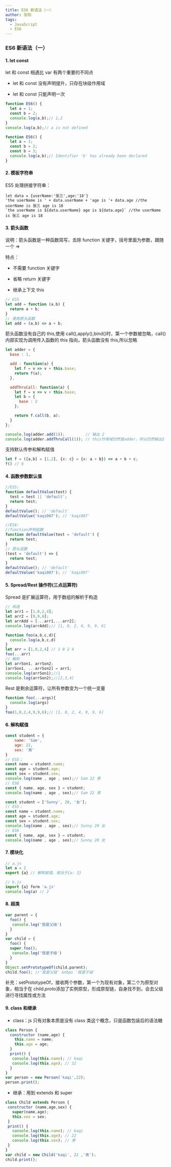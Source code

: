 ```yaml
---
title: ES6 新语法（一）
author: 张阳
tags:
  - JavaScript
  - ES6
---
```


### ES6 新语法（一）

#### 1. let const

let 和 const 相遇比 var 有两个重要的不同点

- let 和 const 没有声明提升，只存在块级作用域

- let 和 const 只能声明一次

```JavaScript
function ES6() {
  let a = 1;
  const b = 2;
  console.log(a,b);// 1,2
}
console.log(a,b);// a is not defined

function ES6() {
  let a = 1;
  const b = 2;
  const b = 3;
  console.log(a,b);// Identifier 'b' has already been declared
}
```

#### 2. 模板字符串

ES5 处理拼接字符串：

```
let data = {userName:'张三',age:'18'}
'the userName is ' + data.userName + 'age is '+ data.age //the userName is 张三 age is 18
`the userName is ${data.userName} age is ${data.age}` //the userName is 张三 age is 18
```

#### 3. 箭头函数

说明：箭头函数是一种函数简写，去除 function 关键字，括号里面为参数，跟随一个 =>

特点：

- 不需要 function 关键字

- 省略 return 关键字

- 继承上下文 this

```JavaScript
// ES5
let add = function (a,b) {
  return a + b;
}
// 使用箭头函数
let add = (a,b) => a + b;
```

箭头函数没有自己的 this,使用 call(),apply(),bind()时，第一个参数被忽略，call()内部实现为调用传入函数的 this 指向，箭头函数没有 this,所以忽略

```JavaScript
let adder = {
  base : 1,

  add : function(a) {
    let f = v => v + this.base;
    return f(a);
  },

  addThruCall: function(a) {
    let f = v => v + this.base;
    let b = {
      base : 2
    };

    return f.call(b, a);
  }
};

console.log(adder.add(1));         // 输出 2
console.log(adder.addThruCall(1)); // this作用域仍然是adder，所以仍然输出2
```

支持默认传参和解构赋值

```JavaScript
let f = ([a,b] = [1,2], {x: c} = {x: a + b}) => a + b + c;
f() // 6
```

#### 4. 函数参数默认值

```JavaScript
//ES5:
function defaultValue(test) {
  test = test || 'default';
  return test;
}
defaultValue(); // 'default'
defaultValue('kaqi007'); // 'kaqi007'

//ES6:
//function声明函数
function defaultValue(test = 'default') {
  return test;
}
// 箭头函数
(test = 'default') => {
  return test;
}
defaultValue(); // 'default'
defaultValue('kaqi007'); // 'kaqi007'
```

#### 5. Spread/Rest 操作符(三点运算符)

Spread 是扩展运算符，用于数组的解析于构造

```JavaScript
// 构造
let arr1 = [1,0,2,4];
let arr2 = [9,9,6];
let arrAdd = [...arr1,...arr2];
console.log(arrAdd);// [1, 0, 2, 4, 9, 9, 6]

function foo(a,b,c,d){
  console.log(a,b,c,d)
}
let arr = [1,0,2,4] // 1 0 2 4
foo(...arr)
// 解析
let arrSon1, arrSon2;
[arrSon1, ...arrSon2] = arr1;
console.log(arrSon1);//1
console.log(arrSon2);//[2,3,4]
```

Rest 是剩余运算符，让所有参数变为一个统一变量

```JavaScript
function foo(...args){
  console.log(args)
}
foo(1,0,2,4,9,9,6);// [1, 0, 2, 4, 9, 9, 6]
```

#### 6. 解构赋值

```JavaScript
const student = {
    name: 'Sam',
    age: 22,
    sex: '男'
}
// ES5；
const name = student.name;
const age = student.age;
const sex = student.sex;
console.log(name , age , sex);// Sam 22 男
// ES6
const { name, age, sex } = student;
console.log(name , age , sex);// Sam 22 男

const student = ['Sunny', 20, '女'];
// ES5；
const name = student.name;
const age = student.age;
const sex = student.sex;
console.log(name , age , sex);// Sunny 20 女
// ES6
const { name, age, sex } = student;
console.log(name , age , sex);// Sunny 20 女
```

#### 7. 模块化

```JavaScript
// a.js
let a = 2
export {a} // 解构赋值，相当于{a: 2}

// b.js
import {a} form 'a.js'
console.log(a) // 2
```

#### 8. 超类

```JavaScript
var parent = {
  foo() {
   console.log('我是父级')
  }
}
var child = {
  foo() {
  super.foo();
   console.log('我是子级')
  }
}
Object.setPrototypeOf(child,parent);
child.foo(); //'我是父级' &nbps '我是子级'
```

补充：setPrototypeOf，接收两个参数，第一个为现有对象，第二个为原型对象，相当于在 child.*proto*添加了实例原型，形成原型链，自身找不到，会去父级进行寻找属性或方法

#### 9. class 和继承

- class：js 只有对象本质是没有 class 类这个概念，只是函数包装后的语法糖

```JavaScript
class Person {
  constructor (name,age) {
    this.name = name;
    this.age = age;
  }
  print() {
   console.log(this.name); // kaqi
   console.log(this.age); // 22
  }
}
var person = new Person('kaqi',22);
person.print();
```

- 继承：用到 extends 和 super

```JavaScript
class Child extends Person {
 constructor (name,age,sex) {
   super(name,age);
   this.sex = sex;
 }
 print() {
   console.log(this.name); // kaqi
   console.log(this.age); // 22
   console.log(this.sex); // 男
 }
}
var child = new Child('kaqi', 22 ,'男');
child.print();
```
